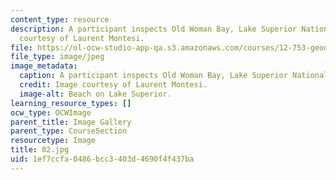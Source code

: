 ```yaml
---
content_type: resource
description: A participant inspects Old Woman Bay, Lake Superior National Park. Images
  courtesy of Laurent Montesi.
file: https://ol-ocw-studio-app-qa.s3.amazonaws.com/courses/12-753-geodynamics-seminar-spring-2005/1ef7ccfa0486bcc3403d4690f4f437ba_02.jpg
file_type: image/jpeg
image_metadata:
  caption: A participant inspects Old Woman Bay, Lake Superior National Park.
  credit: Image courtesy of Laurent Montesi.
  image-alt: Beach on Lake Superior.
learning_resource_types: []
ocw_type: OCWImage
parent_title: Image Gallery
parent_type: CourseSection
resourcetype: Image
title: 02.jpg
uid: 1ef7ccfa-0486-bcc3-403d-4690f4f437ba
---
```

